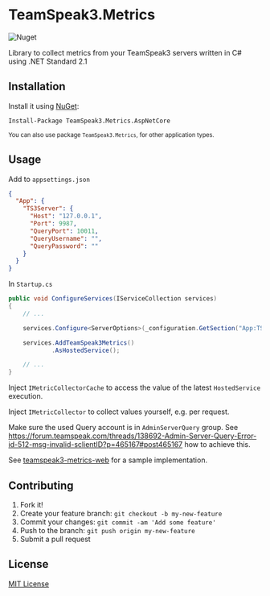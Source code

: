 # TeamSpeak3.Metrics

![Nuget](https://img.shields.io/nuget/v/TeamSpeak3.Metrics.svg?style=flat-square)

Library to collect metrics from your TeamSpeak3 servers written in C# using .NET Standard 2.1

## Installation

Install it using [NuGet](https://www.nuget.org/packages/TeamSpeak3.Metrics/):
```
Install-Package TeamSpeak3.Metrics.AspNetCore
```

<small>You can also use package `TeamSpeak3.Metrics`, for other application types.</small>

## Usage

Add to `appsettings.json`
```json
{  
  "App": {
    "TS3Server": {
      "Host": "127.0.0.1",
      "Port": 9987,
      "QueryPort": 10011,
      "QueryUsername": "",
      "QueryPassword": ""
    }
  }  
}
```

In `Startup.cs`
```csharp
public void ConfigureServices(IServiceCollection services)
{
    // ...

    services.Configure<ServerOptions>(_configuration.GetSection("App:TS3Server"));

    services.AddTeamSpeak3Metrics()
            .AsHostedService();

    // ...
}        
```

Inject `IMetricCollectorCache` to access the value of the latest `HostedService` execution.

Inject `IMetricCollector` to collect values yourself, e.g. per request.

Make sure the used Query account is in `AdminServerQuery` group.
See https://forum.teamspeak.com/threads/138692-Admin-Server-Query-Error-id-512-msg-invalid-sclientID?p=465167#post465167 how to achieve this.
  
  
See [teamspeak3-metrics-web](https://github.com/prayzzz/teamspeak3-metrics-web) for a sample implementation.
## Contributing

1. Fork it!
2. Create your feature branch: `git checkout -b my-new-feature`
3. Commit your changes: `git commit -am 'Add some feature'`
4. Push to the branch: `git push origin my-new-feature`
5. Submit a pull request

## License

[MIT License](https://github.com/prayzzz/teamspeak3-metrics/blob/master/LICENSE.txt)